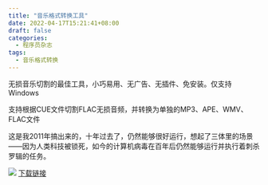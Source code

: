 ```yaml
---
title: "音乐格式转换工具"
date: 2022-04-17T15:21:41+08:00
draft: false
categories:
  - 程序员杂志
tags:
  - 音乐格式转换
---
```

无损音乐切割的最佳工具，小巧易用、无广告、无插件、免安装。仅支持Windows

支持根据CUE文件切割FLAC无损音频，并转换为单独的MP3、APE、WMV、FLAC文件

这是我2011年搞出来的，十年过去了，仍然能够很好运行，想起了三体里的场景——因为人类科技被锁死，如今的计算机病毒在百年后仍然能够运行并执行着刺杀罗辑的任务。

<!--more-->
![](https://oldmanblog.oss-cn-guangzhou.aliyuncs.com/blog/音乐格式转换.PNG)
[下载链接](http://files.cnblogs.com/yongzhi/%E9%9F%B3%E9%A2%91%E6%A0%BC%E5%BC%8F%E8%BD%AC%E6%8D%A2%E5%B7%A5%E5%85%B7.zip)


